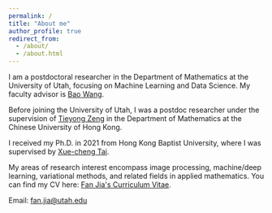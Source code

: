 ```yaml
---
permalink: /
title: "About me"
author_profile: true
redirect_from: 
  - /about/
  - /about.html
---
```


I am a postdoctoral researcher in the Department of Mathematics at the University of Utah, focusing on Machine Learning and Data Science. My faculty advisor is [Bao Wang](https://scholar.google.com/citations?user=_PTiDcoAAAAJ&hl=en). 

Before joining the University of Utah, I was a postdoc researcher under the supervision of [Tieyong Zeng](https://scholar.google.com/citations?user=2yyTgRwAAAAJ&hl=fr) in the Department of Mathematics at the Chinese University of Hong Kong.

I received my Ph.D.  in 2021 from Hong Kong Baptist University, where I was supervised by [Xue-cheng Tai](https://scholar.google.no/citations?user=09Jag9sAAAAJ&hl=en).  

My areas of research interest encompass image processing, machine/deep learning, variational methods, and related fields in applied
mathematics. You can find my CV here: [Fan Jia's Curriculum Vitae](../assets/CV_JIAFan.pdf).

Email: [fan.jia@utah.edu](mailto:fan.jia@utah.edu) 

